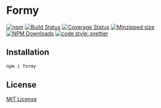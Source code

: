 # Formy

[![npm](https://img.shields.io/npm/v/formy.svg)](https://www.npmjs.com/package/formy)
[![Build Status](https://travis-ci.org/forsigner/formy.svg?branch=master)](https://travis-ci.org/forsigner/formy)
[![Coverage Status](https://coveralls.io/repos/github/forsigner/formy/badge.svg?branch=master)](https://coveralls.io/github/forsigner/formy?branch=master)
[![Minzipped size](https://img.shields.io/bundlephobia/minzip/formy.svg)](https://bundlephobia.com/result?p=formy)
[![NPM Downloads](https://img.shields.io/npm/dm/formy.svg?style=flat)](https://www.npmjs.com/package/formy)
[![code style: prettier](https://img.shields.io/badge/code_style-prettier-ff69b4.svg)](https://github.com/prettier/prettier)

## Installation

```bash
npm i formy
```

## License

[MIT License](https://github.com/forsigner/styli/blob/master/LICENSE)

